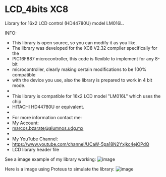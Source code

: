 # LCD_4bits XC8
Library for 16x2 LCD control (HD44780U) model LM016L.

INFO:
 * This library is open source, so you can modify it as you like.
 * The library was developed for the XC8 V2.32 compiler specifically for the 
 * PIC16F887 microcontroller, this code is flexible to implement for any 8-bit 
 * microcontroller, clearly making certain modifications to be 100% compatible 
 * with the device you use, also the library is prepared to work in 4 bit mode.
 * 
 * This library is compatible for 16x2 LCD model "LM016L" which uses the chip
 * HITACHI HD44780U or equivalent.
 * 
 * For more information contact me:
 * My Account:
 * marcos.bzarate@alumnos.udg.mx
 * 
 * My YouTube Channel:
 * https://www.youtube.com/channel/UCaW-5pa18N2Yxjkc4ejOPdQ
 * LCD library header file

See a image example of my library working:
![image](https://user-images.githubusercontent.com/95104476/149237172-36c841d2-8fe2-4e08-bfb1-93aac3487b82.png)

Here is a image using Proteus to simulate the library:
![image](https://user-images.githubusercontent.com/95104476/149237374-a978b4d7-fe87-402f-ba7a-16bfbecbc803.png)

